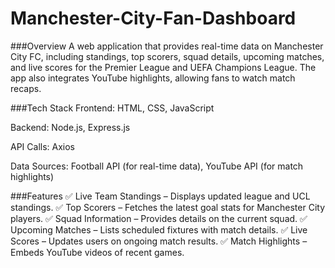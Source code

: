 # Manchester-City-Fan-Dashboard

###Overview
A web application that provides real-time data on Manchester City FC, including standings, top scorers, squad details, upcoming matches, and live scores for the Premier League and UEFA Champions League. The app also integrates YouTube highlights, allowing fans to watch match recaps.

###Tech Stack
Frontend: HTML, CSS, JavaScript

Backend: Node.js, Express.js

API Calls: Axios

Data Sources: Football API (for real-time data), YouTube API (for match highlights)

###Features
✅ Live Team Standings – Displays updated league and UCL standings.
✅ Top Scorers – Fetches the latest goal stats for Manchester City players.
✅ Squad Information – Provides details on the current squad.
✅ Upcoming Matches – Lists scheduled fixtures with match details.
✅ Live Scores – Updates users on ongoing match results.
✅ Match Highlights – Embeds YouTube videos of recent games.

